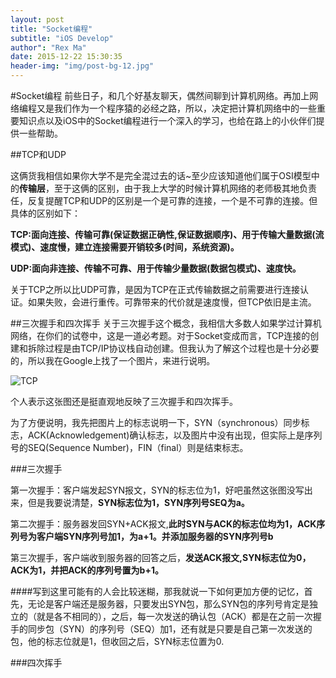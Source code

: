 ```yaml
---
layout: post
title: "Socket编程"
subtitle: "iOS Develop"
author": "Rex Ma"
date: 2015-12-22 15:30:35
header-img: "img/post-bg-12.jpg"
---
```


#Socket编程
前些日子，和几个好基友聊天，偶然间聊到计算机网络。再加上网络编程又是我们作为一个程序猿的必经之路，所以，决定把计算机网络中的一些重要知识点以及iOS中的Socket编程进行一个深入的学习，也给在路上的小伙伴们提供一些帮助。

##TCP和UDP

这俩货我相信如果你大学不是完全混过去的话~至少应该知道他们属于OSI模型中的**传输层**，至于这俩的区别，由于我上大学的时候计算机网络的老师极其地负责任，反复提醒TCP和UDP的区别是一个是可靠的连接，一个是不可靠的连接。但具体的区别如下：

**TCP:面向连接、传输可靠(保证数据正确性,保证数据顺序)、用于传输大量数据(流模式)、速度慢，建立连接需要开销较多(时间，系统资源)。**

**UDP:面向非连接、传输不可靠、用于传输少量数据(数据包模式)、速度快。**

关于TCP之所以比UDP可靠，是因为TCP在正式传输数据之前需要进行连接认证。如果失败，会进行重传。可靠带来的代价就是速度慢，但TCP依旧是主流。

##三次握手和四次挥手
关于三次握手这个概念，我相信大多数人如果学过计算机网络，在你们的试卷中，这是一道必考题。对于Socket变成而言，TCP连接的创建和拆除过程是由TCP/IP协议栈自动创建。但我认为了解这个过程也是十分必要的，所以我在Google上找了一个图片，来进行说明。

![TCP](http://machaotest.oss-cn-beijing.aliyuncs.com/picture%2FSocket%20TCP.png)

个人表示这张图还是挺直观地反映了三次握手和四次挥手。

为了方便说明，我先把图片上的标志说明一下，SYN（synchronous）同步标志，ACK(Acknowledgement)确认标志，以及图片中没有出现，但实际上是序列号的SEQ(Sequence Number)，FIN（final）则是结束标志。

###三次握手

第一次握手：客户端发起SYN报文，SYN的标志位为1，好吧虽然这张图没写出来，但是我要说清楚，**SYN标志位为1，SYN序列号SEQ为a。**

第二次握手：服务器发回SYN+ACK报文,**此时SYN与ACK的标志位均为1，ACK序列号为客户端SYN序列号加1，为a+1。并添加服务器的SYN序列号b**

第三次握手，客户端收到服务器的回答之后，**发送ACK报文,SYN标志位为0，ACK为1，并把ACK的序列号置为b+1。**

####写到这里可能有的人会比较迷糊，那我就说一下如何更加方便的记忆，首先，无论是客户端还是服务器，只要发出SYN包，那么SYN包的序列号肯定是独立的（就是各不相同的），之后，每一次发送的确认包（ACK）都是在之前一次握手的同步包（SYN）的序列号（SEQ）加1，还有就是只要是自己第一次发送的包，他的标志位就是1，但收回之后，SYN标志位置为0.

###四次挥手
